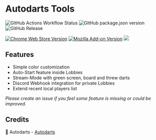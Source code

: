 # Autodarts Tools

![GitHub Actions Workflow Status](https://img.shields.io/github/actions/workflow/status/creazy231/autodarts-tools/release.yml)
![GitHub package.json version](https://img.shields.io/github/package-json/v/creazy231/autodarts-tools)
![GitHub Release](https://img.shields.io/github/v/release/creazy231/autodarts-tools)


[![Chrome Web Store Version](https://img.shields.io/chrome-web-store/v/oolfddhehmbpdnlmoljmllcdggmkgihh)](https://chromewebstore.google.com/detail/autodarts-tools/oolfddhehmbpdnlmoljmllcdggmkgihh)
[![Mozilla Add-on Version](https://img.shields.io/amo/v/autodarts-tools)](https://addons.mozilla.org/de/firefox/addon/autodarts-tools)
[![](https://img.shields.io/badge/dynamic/json?label=edge%20add-on&prefix=v&query=%24.version&url=https%3A%2F%2Fmicrosoftedge.microsoft.com%2Faddons%2Fgetproductdetailsbycrxid%2Fofimfclpndfejbdpliafjmjbajajikhm)](https://microsoftedge.microsoft.com/addons/detail/autodarts-tools/ofimfclpndfejbdpliafjmjbajajikhm)

## Features

- Simple color customization
- Auto-Start feature inside Lobbies
- Stream-Mode with green screen, board and threw darts
- Discord Webhook integration for private Lobbies
- Extend recent local players list

_Please create an issue if you feel some feature is missing or could be improved._

## Credits

🎯 Autodarts - [Autodarts](https://autodarts.io)
